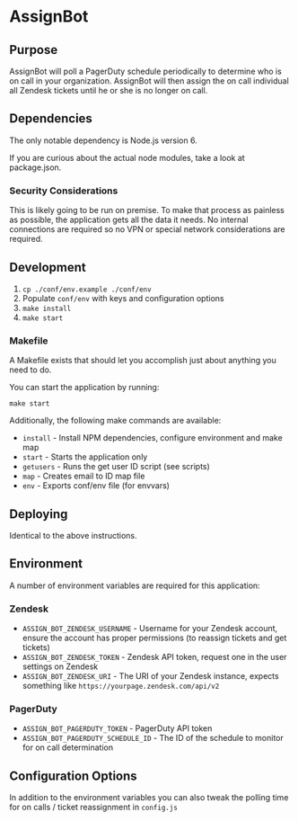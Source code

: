 # AssignBot

## Purpose

AssignBot will poll a PagerDuty schedule periodically to determine who is on call in your organization. AssignBot will then assign the on call individual all Zendesk tickets until he or she is no longer on call.

## Dependencies

The only notable dependency is Node.js version 6.

If you are curious about the actual node modules, take a look at package.json.

### Security Considerations

This is likely going to be run on premise. To make that process as painless as possible, the application gets all the data it needs. No internal connections are required so no VPN or special network considerations are required.

## Development

1. `cp ./conf/env.example ./conf/env`
2. Populate `conf/env` with keys and configuration options
3. `make install`
4. `make start`

### Makefile

A Makefile exists that should let you accomplish just about anything you need to do.

You can start the application by running:

`make start`

Additionally, the following make commands are available:

* `install` - Install NPM dependencies, configure environment and make map
* `start` - Starts the application only
* `getusers` - Runs the get user ID script (see scripts)
* `map` - Creates email to ID map file 
* `env` - Exports conf/env file (for envvars)

## Deploying

Identical to the above instructions.

## Environment

A number of environment variables are required for this application:

### Zendesk

* `ASSIGN_BOT_ZENDESK_USERNAME` - Username for your Zendesk account, ensure the account has proper permissions (to reassign tickets and get tickets)
* `ASSIGN_BOT_ZENDESK_TOKEN` - Zendesk API token, request one in the user settings on Zendesk
* `ASSIGN_BOT_ZENDESK_URI` - The URI of your Zendesk instance, expects something like `https://yourpage.zendesk.com/api/v2`

### PagerDuty
* `ASSIGN_BOT_PAGERDUTY_TOKEN` - PagerDuty API token
* `ASSIGN_BOT_PAGERDUTY_SCHEDULE_ID` - The ID of the schedule to monitor for on call determination

## Configuration Options

In addition to the environment variables you can also tweak the polling time for on calls / ticket reassignment in `config.js`
